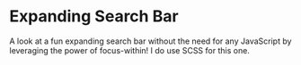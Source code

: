# Expanding Search Bar
 A look at a fun expanding search bar without the need for any JavaScript by leveraging the power of focus-within! I do use SCSS for this one.
